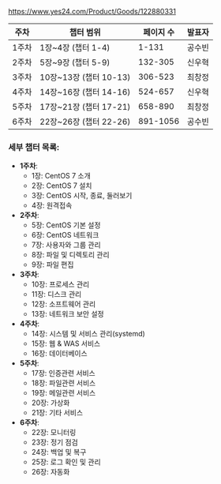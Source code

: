 https://www.yes24.com/Product/Goods/122880331

| 주차  | 챕터 범위              | 페이지 수    | 발표자 |
| --- | ------------------ | -------- | --- |
| 1주차 | 1장~4장 (챕터 1-4)     | 1-131    | 공수빈 |
| 2주차 | 5장~9장 (챕터 5-9)     | 132-305  | 신우혁 |
| 3주차 | 10장~13장 (챕터 10-13) | 306-523  | 최창정 |
| 4주차 | 14장~16장 (챕터 14-16) | 524-657  | 신우혁 |
| 5주차 | 17장~21장 (챕터 17-21) | 658-890  | 최창정 |
| 6주차 | 22장~26장 (챕터 22-26) | 891-1056 | 공수빈 |

### 세부 챕터 목록:
- **1주차**:
  - 1장: CentOS 7 소개
  - 2장: CentOS 7 설치
  - 3장: CentOS 시작, 종료, 둘러보기
  - 4장: 원격접속
- **2주차**:
  - 5장: CentOS 기본 설정
  - 6장: CentOS 네트워크
  - 7장: 사용자와 그룹 관리
  - 8장: 파일 및 디렉토리 관리
  - 9장: 파일 편집
- **3주차**:
  - 10장: 프로세스 관리
  - 11장: 디스크 관리
  - 12장: 소프트웨어 관리
  - 13장: 네트워크 보안 설정
- **4주차**:
  - 14장: 시스템 및 서비스 관리(systemd)
  - 15장: 웹 & WAS 서비스
  - 16장: 데이터베이스
- **5주차**:
  - 17장: 인증관련 서비스
  - 18장: 파일관련 서비스
  - 19장: 메일관련 서비스
  - 20장: 가상화
  - 21장: 기타 서비스
- **6주차**:
  - 22장: 모니터링
  - 23장: 정기 점검
  - 24장: 백업 및 복구
  - 25장: 로그 확인 및 관리
  - 26장: 자동화
